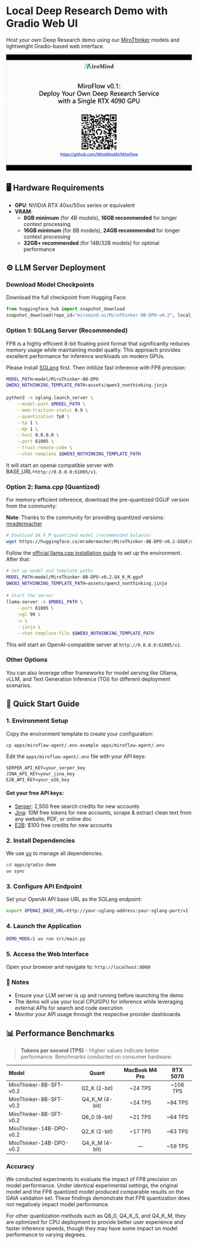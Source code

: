 # Local Deep Research Demo with Gradio Web UI

Host your own Deep Research demo using our [MiroThinker](https://huggingface.co/miromind-ai/MiroThinker-8B-DPO-v0.2) models and lightweight Gradio-based web interface.

<div align="center">
  <img src="https://github.com/MiroMindAI/miromindai.github.io/blob/assets/gif/MiroFlow-v0.1-deploy-4090.gif?raw=true" width="800" alt="MiroThinker Gradio Demo">
</div>

## 🖥️ Hardware Requirements

- **GPU**: NVIDIA RTX 40xx/50xx series or equivalent
- **VRAM**:
  - **8GB minimum** (for 4B models), **16GB recommended** for longer context processing
  - **16GB minimum** (for 8B models), **24GB recommended** for longer context processing
  - **32GB+ recommended** (for 14B/32B models) for optimal performance

## ⚙️ LLM Server Deployment

### Download Model Checkpoints

Download the full checkpoint from Hugging Face:

```python
from huggingface_hub import snapshot_download
snapshot_download(repo_id="miromind-ai/MiroThinker-8B-DPO-v0.2", local_dir="model/MiroThinker-8B-DPO")
```

### Option 1: SGLang Server (Recommended)

FP8 is a highly efficient 8-bit floating point format that significantly reduces memory usage while maintaining model quality. This approach provides excellent performance for inference workloads on modern GPUs.

Please install [SGLang](https://github.com/sgl-project/sglang) first. Then initilize fast inference with FP8 precision:

```bash
MODEL_PATH=model/MiroThinker-8B-DPO
QWEN3_NOTHINKING_TEMPLATE_PATH=assets/qwen3_nonthinking.jinja

python3 -m sglang.launch_server \
    --model-path $MODEL_PATH \
    --mem-fraction-static 0.9 \
    --quantization fp8 \
    --tp 1 \
    --dp 1 \
    --host 0.0.0.0 \
    --port 61005 \
    --trust-remote-code \
    --chat-template $QWEN3_NOTHINKING_TEMPLATE_PATH
```

It will start an openai compatible server with BASE_URL=`http://0.0.0.0:61005/v1`.

### Option 2: llama.cpp (Quantized)

For memory-efficient inference, download the pre-quantized GGUF version from the community:

**Note**: Thanks to the community for providing quantized versions: [mradermacher](https://huggingface.co/mradermacher)

```bash
# Download Q4_K_M quantized model (recommended balance)
wget https://huggingface.co/mradermacher/MiroThinker-8B-DPO-v0.2-GGUF/resolve/main/MiroThinker-8B-DPO-v0.2.Q4_K_M.gguf
```

Follow the [official llama.cpp installation guide](https://github.com/ggml-org/llama.cpp) to set up the environment. After that:

```bash
# Set up model and template paths
MODEL_PATH=model/MiroThinker-8B-DPO-v0.2.Q4_K_M.gguf
QWEN3_NOTHINKING_TEMPLATE_PATH=assets/qwen3_nonthinking.jinja

# Start the server
llama-server -m $MODEL_PATH \
    --port 61005 \
    -ngl 99 \
    -v \
    --jinja \
    --chat-template-file $QWEN3_NOTHINKING_TEMPLATE_PATH
```

This will start an OpenAI-compatible server at `http://0.0.0.0:61005/v1`.

### Other Options

You can also leverage other frameworks for model serving like Ollama, vLLM, and Text Generation Inference (TGI) for different deployment scenarios.

## 🚀 Quick Start Guide

### 1. **Environment Setup**

Copy the environment template to create your configuration:

```bash
cp apps/miroflow-agent/.env.example apps/miroflow-agent/.env
```

Edit the `apps/miroflow-agent/.env` file with your API keys:

```
SERPER_API_KEY=your_serper_key
JINA_API_KEY=your_jina_key
E2B_API_KEY=your_e2b_key
```

#### Get your free API keys:

- [Serper](https://serper.dev/): 2,500 free search credits for new accounts
- [Jina](https://jina.ai/reader): 10M free tokens for new accounts, scrape & extract clean text from any website, PDF, or online doc
- [E2B](https://e2b.dev/): $100 free credits for new accounts

### 2. **Install Dependencies**

We use [uv](https://github.com/astral-sh/uv) to manage all dependencies.

```bash
cd apps/gradio-demo
uv sync
```

### 3. **Configure API Endpoint**

Set your OpenAI API base URL as the SGLang endpoint:

```bash
export OPENAI_BASE_URL=http://your-sglang-address:your-sglang-port/v1
```

### 4. **Launch the Application**

```bash
DEMO_MODE=1 uv run src/main.py
```

### 5. **Access the Web Interface**

Open your browser and navigate to: `http://localhost:8000`

### 📝 Notes

- Ensure your LLM server is up and running before launching the demo
- The demo will use your local CPU/GPU for inference while leveraging external APIs for search and code execution
- Monitor your API usage through the respective provider dashboards

## 📊 Performance Benchmarks

> **Tokens per second (TPS)** - Higher values indicate better performance. Benchmarks conducted on consumer hardware.

| Model                    |     Quant      | MacBook M4 Pro  | RTX 5070  |
|:-------------------------|:--------------:|:---------------:|:---------:|
| MiroThinker-8B-SFT-v0.2  |  Q2_K (2-bit)  |     ~24 TPS     | ~106 TPS  |
| MiroThinker-8B-SFT-v0.2  | Q4_K_M (4-bit) |     ~24 TPS     |  ~94 TPS  |
| MiroThinker-8B-SFT-v0.2  |  Q8_0 (8-bit)  |     ~21 TPS     |  ~64 TPS  |
| MiroThinker-14B-DPO-v0.2 |  Q2_K (2-bit)  |     ~17 TPS     |  ~63 TPS  |
| MiroThinker-14B-DPO-v0.2 | Q4_K_M (4-bit) |        —        |  ~59 TPS  |

### Accuracy

We conducted experiments to evaluate the impact of FP8 precision on model performance. Under identical experimental settings, the original model and the FP8 quantized model produced comparable results on the GAIA validation set. These findings demonstrate that FP8 quantization does not negatively impact model performance.

For other quantization methods such as Q8_0, Q4_K_S, and Q4_K_M, they are optimized for CPU deployment to provide better user experience and faster inference speeds, though they may have some impact on model performance to varying degrees.
